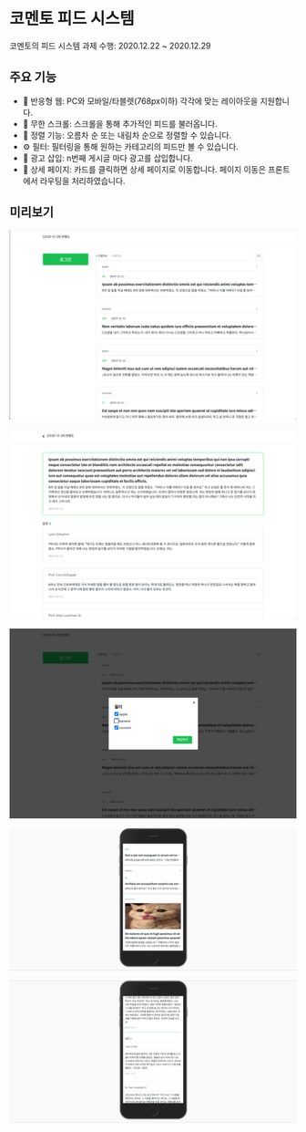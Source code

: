 # 코멘토 피드 시스템
코멘토의 피드 시스템 과제 수행: 2020.12.22 ~ 2020.12.29

## 주요 기능
* 📱 반응형 웹: PC와 모바일/타블렛(768px이하) 각각에 맞는 레이아웃을 지원합니다.
* 🎰 무한 스크롤: 스크롤을 통해 추가적인 피드를 불러옵니다.
* 🚃 정렬 기능: 오름차 순 또는 내림차 순으로 정렬할 수 있습니다.
* ⚙️ 필터: 필터링을 통해 원하는 카테고리의 피드만 볼 수 있습니다.
* 🤖 광고 삽입: n번째 게시글 마다 광고를 삽입합니다.
* 📄 상세 페이지: 카드를 클릭하면 상세 페이지로 이동합니다. 페이지 이동은 프론트에서 라우팅을 처리하였습니다.

## 미리보기

![screenshot1](images/screenshot1.png)

![screenshot2](images/screenshot2.png)

![screenshot3](images/screenshot3.png)

![screenshot4](images/screenshot4.png)

![screenshot5](images/screenshot5.png)

